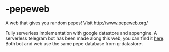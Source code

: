 # -pepeweb
A web that gives you random pepes! Visit http://www.pepeweb.org/


Fully serverless implementation with google datastore and appengine. A serverless telegram bot has been made along this web, you can find it [here](https://github.com/jiwidi/dailypepebot-cloud). Both bot and web use the same pepe database from g-datastore.
